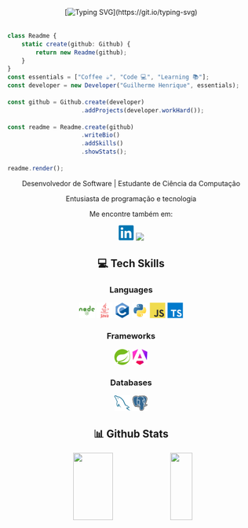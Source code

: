 <div align="center">

[![Typing SVG](https://readme-typing-svg.demolab.com?font=Press+Start+2P&size=11&pause=1000&color=8C67DB&center=true&vCenter=true&random=false&width=435&lines=%F0%9F%8C%8E+Hello%2C+World!+%F0%9F%8C%8E;Welcome+to+Guilherme+Henrique's+Github!)](https://git.io/typing-svg)
</div>

```typescript

class Readme {
    static create(github: Github) {
        return new Readme(github);
    }
}
const essentials = ["Coffee ☕", "Code 💻", "Learning 📚"];
const developer = new Developer("Guilherme Henrique", essentials);

const github = Github.create(developer)
                     .addProjects(developer.workHard());

const readme = Readme.create(github)
                     .writeBio()
                     .addSkills()
                     .showStats();

readme.render();
```
<p align="center">Desenvolvedor de Software | Estudante de Ciência da Computação</p>
<p align="center">Entusiasta de programação e tecnologia</p>
<p align="center">Me encontre também em:</p>

<div align="center">
    <a href="https://www.linkedin.com/in/guilherme-henrique-aparecido-de-oliveira"><img src="https://raw.githubusercontent.com/devicons/devicon/master/icons/linkedin/linkedin-original.svg" width=32px /></a>
    <a href="mailto:guilhermeh000@hotmail.com"><img src="./assets/Gmail.png" width=32px /></a>
</div>

<div align="center">
<h2>💻 Tech Skills</h2>
    <h3>Languages</h3>
    <img src="https://raw.githubusercontent.com/devicons/devicon/refs/heads/master/icons/nodejs/nodejs-plain-wordmark.svg" height=32px />
    <img src="https://raw.githubusercontent.com/devicons/devicon/refs/heads/master/icons/java/java-plain-wordmark.svg" height=32px />
    <img src="https://raw.githubusercontent.com/devicons/devicon/master/icons/c/c-original.svg" height=32px />
    <img src="https://raw.githubusercontent.com/devicons/devicon/master/icons/python/python-original.svg" height=32px />
    <img src="https://github.com/devicons/devicon/blob/master/icons/javascript/javascript-original.svg" height=32px />
    <img src="https://github.com/devicons/devicon/blob/master/icons/typescript/typescript-original.svg" height=32px />
    <h3>Frameworks</h3>
    <img src="https://raw.githubusercontent.com/devicons/devicon/master/icons/spring/spring-original.svg" height=32px />
    <img src="https://github.com/devicons/devicon/blob/master/icons/angular/angular-original.svg" height=32px />
    <h3>Databases</h3>
    <img src="https://raw.githubusercontent.com/devicons/devicon/master/icons/mysql/mysql-original.svg" height=32px />
    <img src="https://raw.githubusercontent.com/devicons/devicon/master/icons/postgresql/postgresql-original.svg" height=32px />
</div>  

<h2 align="center">📊 Github Stats</h2>
<div align="center">
    <img src="https://github-readme-stats.vercel.app/api?username=Guiiima&show_icons=true&count_private=true&theme=aura" height=137px width=40% />
    <img src="https://github-readme-stats.vercel.app/api/top-langs/?username=Guiiima&layout=compact&theme=aura&card_width=100" height=137px width=30% />
</div>